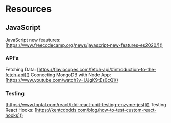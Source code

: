 # Resources

## JavaScript
JavaScript new feautures: [https://www.freecodecamp.org/news/javascript-new-features-es2020/]()

### API's
Fetching Data: 
[https://flaviocopes.com/fetch-api/#introduction-to-the-fetch-api]()
Coonecting MongoDB with Node App:
[https://www.youtube.com/watch?v=UJgK9tEs0cQ]()

### Testing
[https://www.toptal.com/react/tdd-react-unit-testing-enzyme-jest]()
Testing React Hooks: [https://kentcdodds.com/blog/how-to-test-custom-react-hooks]()




